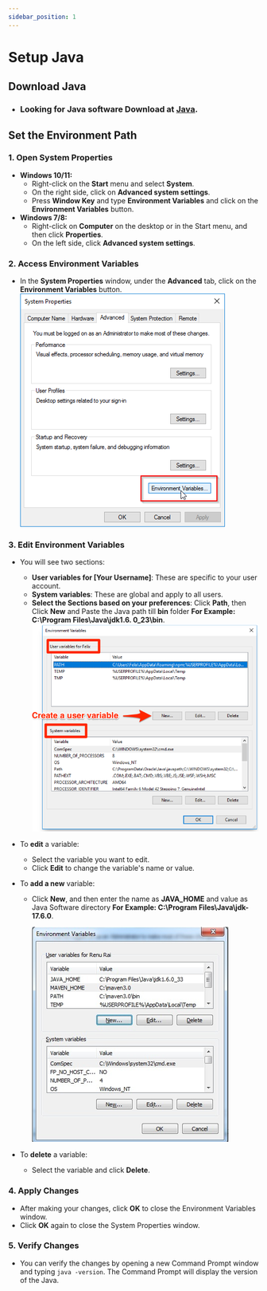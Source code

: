 ```yaml
---
sidebar_position: 1
---
```


# Setup Java

## Download Java

- ### Looking for Java software Download at [Java](https://www.oracle.com/in/java/technologies/downloads).

## Set the Environment Path

### 1. Open System Properties

- **Windows 10/11:**
  - Right-click on the **Start** menu and select **System**.
  - On the right side, click on **Advanced system settings**.
  - Press **Window Key** and type **Environment Variables** and click on the **Environment Variables** button.
- **Windows 7/8:**
  - Right-click on **Computer** on the desktop or in the Start menu, and then click **Properties**.
  - On the left side, click **Advanced system settings**.

### 2. Access Environment Variables

- In the **System Properties** window, under the **Advanced** tab, click on the **Environment Variables** button.
  ![ System Properties Screenshot](../../static/img/env.png)

### 3. Edit Environment Variables

- You will see two sections:
  - **User variables for [Your Username]**: These are specific to your user account.
  - **System variables**: These are global and apply to all users.
  - **Select the Sections based on your preferences**: Click **Path**, then Click **New** and Paste the Java path till **bin** folder **For Example: C:\Program Files\Java\jdk1.6.
    0_23\bin**.
    ![ Environment variable Screenshot](../../static/img/env-sections.png)
- To **edit** a variable:
  - Select the variable you want to edit.
  - Click **Edit** to change the variable's name or value.
- To **add a new** variable:

  - Click **New**, and then enter the name as **JAVA_HOME** and value as Java Software directory **For Example: C:\Program Files\Java\jdk-17.6.0**.

    ![ Set Java-home Screenshot](../../static/img/edit-variable.jpg)

- To **delete** a variable:
  - Select the variable and click **Delete**.

### 4. Apply Changes

- After making your changes, click **OK** to close the Environment Variables window.
- Click **OK** again to close the System Properties window.

### 5. Verify Changes

- You can verify the changes by opening a new Command Prompt window and typing `java -version`. The Command Prompt will display the version of the Java.
